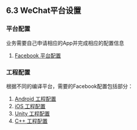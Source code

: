 ## 6.3 WeChat平台设置


### 平台配置

业务需要自己申请相应的App并完成相应的配置信息

1. [Facebook 平台配置](Facebook/developers.md)

### 工程配置
根据不同的编译平台，需要的Facebook配置包括部分：

1. [Android 工程配置](Facebook/android.md)
2. [iOS 工程配置](Facebook/ios.md)
3. [Unity 工程配置](Facebook/unity.md)
4. [C++ 工程配置](Facebook/cpp.md) 